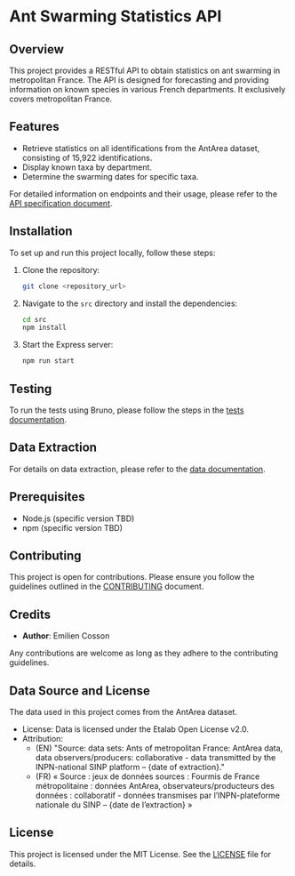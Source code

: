 # Ant Swarming Statistics API

## Overview

This project provides a RESTful API to obtain statistics on ant swarming in metropolitan France. The API is designed for forecasting and providing information on known species in various French departments. It exclusively covers metropolitan France.

## Features

- Retrieve statistics on all identifications from the AntArea dataset, consisting of 15,922 identifications.
- Display known taxa by department.
- Determine the swarming dates for specific taxa.

For detailed information on endpoints and their usage, please refer to the [API specification document](/docs/en/api_specification.md).

## Installation

To set up and run this project locally, follow these steps:

1. Clone the repository:
    ```sh
    git clone <repository_url>
    ```
2. Navigate to the `src` directory and install the dependencies:
    ```sh
    cd src
    npm install
    ```
3. Start the Express server:
    ```sh
    npm run start
    ```

## Testing

To run the tests using Bruno, please follow the steps in the [tests documentation](/docs/en/test.md).

## Data Extraction

For details on data extraction, please refer to the [data documentation](/docs/en/data.md).

## Prerequisites

- Node.js (specific version TBD)
- npm (specific version TBD)

## Contributing

This project is open for contributions. Please ensure you follow the guidelines outlined in the [CONTRIBUTING](CONTRIBUTING.md) document.

## Credits

- **Author**: Emilien Cosson

Any contributions are welcome as long as they adhere to the contributing guidelines.

## Data Source and License

The data used in this project comes from the AntArea dataset.

- License: Data is licensed under the Etalab Open License v2.0.
- Attribution: 
  - (EN) "Source: data sets: Ants of metropolitan France: AntArea data, data observers/producers: collaborative - data transmitted by the INPN-national SINP platform – {date of extraction}."
  - (FR) « Source : jeux de données sources : Fourmis de France métropolitaine : données AntArea, observateurs/producteurs des données : collaboratif - données transmises par l’INPN-plateforme nationale du SINP – {date de l’extraction} »

## License

This project is licensed under the MIT License. See the [LICENSE](LICENSE) file for details.

